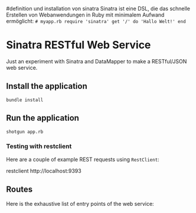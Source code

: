  #definition und installation von sinatra
 Sinatra ist eine DSL, die das schnelle Erstellen von Webanwendungen in Ruby mit minimalem Aufwand ermöglicht:
 `# myapp.rb
   require 'sinatra'
    get '/' do
    'Hallo Welt!'
  end `

# Sinatra RESTful Web Service

Just an experiment with Sinatra and DataMapper to make a RESTful/JSON web service.

## Install the application

`bundle install`

## Run the application

`shotgun app.rb`



### Testing with restclient 

Here are a couple of example REST requests using `RestClient`:

   restclient http://localhost:9393

     
## Routes

Here is the exhaustive list of entry points of the web service:

    

